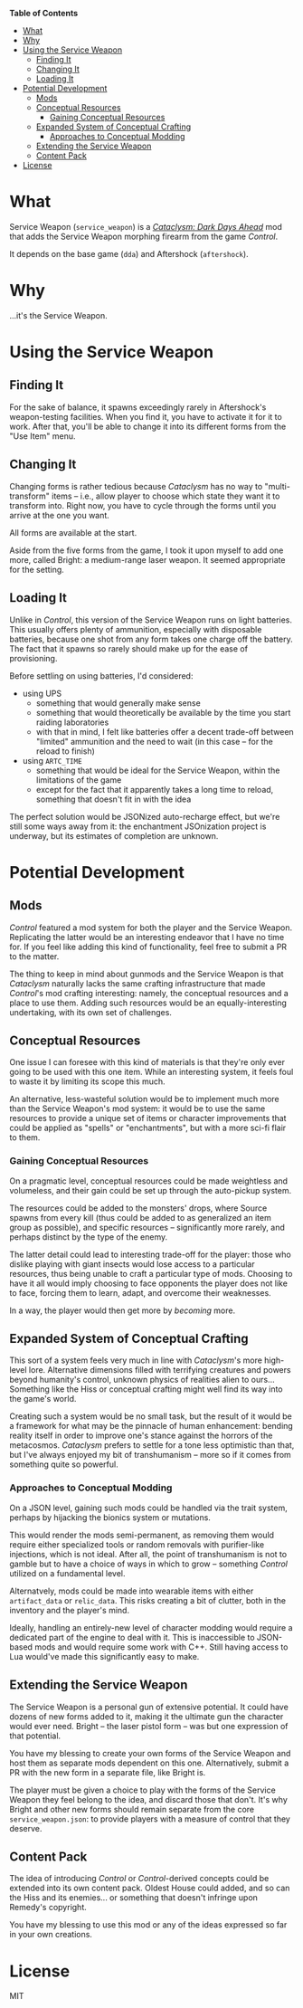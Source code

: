 <!-- START doctoc generated TOC please keep comment here to allow auto update -->
<!-- DON'T EDIT THIS SECTION, INSTEAD RE-RUN doctoc TO UPDATE -->
**Table of Contents**  

- [What](#what)
- [Why](#why)
- [Using the Service Weapon](#using-the-service-weapon)
  - [Finding It](#finding-it)
  - [Changing It](#changing-it)
  - [Loading It](#loading-it)
- [Potential Development](#potential-development)
  - [Mods](#mods)
  - [Conceptual Resources](#conceptual-resources)
    - [Gaining Conceptual Resources](#gaining-conceptual-resources)
  - [Expanded System of Conceptual Crafting](#expanded-system-of-conceptual-crafting)
    - [Approaches to Conceptual Modding](#approaches-to-conceptual-modding)
  - [Extending the Service Weapon](#extending-the-service-weapon)
  - [Content Pack](#content-pack)
- [License](#license)

<!-- END doctoc generated TOC please keep comment here to allow auto update -->

# What

Service Weapon (`service_weapon`) is a [*Cataclysm: Dark Days Ahead*](http://github.com/cleverRaven/Cataclysm-DDA) mod that adds the Service Weapon morphing firearm from the game *Control*.

It depends on the base game (`dda`) and Aftershock (`aftershock`).

# Why

...it's the Service Weapon.

# Using the Service Weapon

## Finding It

For the sake of balance, it spawns exceedingly rarely in Aftershock's weapon-testing facilities. When you find it, you have to activate it for it to work. After that, you'll be able to change it into its different forms from the "Use Item" menu.

## Changing It

Changing forms is rather tedious because *Cataclysm* has no way to "multi-transform" items – i.e., allow player to choose which state they want it to transform into. Right now, you have to cycle through the forms until you arrive at the one you want.

All forms are available at the start.

Aside from the five forms from the game, I took it upon myself to add one more, called Bright: a medium-range laser weapon. It seemed appropriate for the setting.

## Loading It

Unlike in *Control*, this version of the Service Weapon runs on light batteries. This usually offers plenty of ammunition, especially with disposable batteries, because one shot from any form takes one charge off the battery. The fact that it spawns so rarely should make up for the ease of provisioning.

Before settling on using batteries, I'd considered:

* using UPS
  * something that would generally make sense
  * something that would theoretically be available by the time you start raiding laboratories
  * with that in mind, I felt like batteries offer a decent trade-off between "limited" ammunition and the need to wait (in this case – for the reload to finish)
* using `ARTC_TIME`
  * something that would be ideal for the Service Weapon, within the limitations of the game
  * except for the fact that it apparently takes a long time to reload, something that doesn't fit in with the idea

The perfect solution would be JSONized auto-recharge effect, but we're still some ways away from it: the enchantment JSOnization project is underway, but its estimates of completion are unknown.

# Potential Development

## Mods

*Control* featured a mod system for both the player and the Service Weapon. Replicating the latter would be an interesting endeavor that I have no time for. If you feel like adding this kind of functionality, feel free to submit a PR to the matter.

The thing to keep in mind about gunmods and the Service Weapon is that *Cataclysm* naturally lacks the same crafting infrastructure that made *Control*'s mod crafting interesting: namely, the conceptual resources and a place to use them. Adding such resources would be an equally-interesting undertaking, with its own set of challenges.

## Conceptual Resources

One issue I can foresee with this kind of materials is that they're only ever going to be used with this one item. While an interesting system, it feels foul to waste it by limiting its scope this much.

An alternative, less-wasteful solution would be to implement much more than the Service Weapon's mod system: it would be to use the same resources to provide a unique set of items or character improvements that could be applied as "spells" or "enchantments", but with a more sci-fi flair to them.

### Gaining Conceptual Resources

On a pragmatic level, conceptual resources could be made weightless and volumeless, and their gain could be set up through the auto-pickup system.

The resources could be added to the monsters' drops, where Source spawns from every kill (thus could be added to as generalized an item group as possible), and specific resources – significantly more rarely, and perhaps distinct by the type of the enemy.

The latter detail could lead to interesting trade-off for the player: those who dislike playing with giant insects would lose access to a particular resources, thus being unable to craft a particular type of mods. Choosing to have it all would imply choosing to face opponents the player does not like to face, forcing them to learn, adapt, and overcome their weaknesses.

In a way, the player would then get more by *becoming* more.

## Expanded System of Conceptual Crafting

This sort of a system feels very much in line with *Cataclysm*'s more high-level lore. Alternative dimensions filled with terrifying creatures and powers beyond humanity's control, unknown physics of realities alien to ours... Something like the Hiss or conceptual crafting might well find its way into the game's world.

Creating such a system would be no small task, but the result of it would be a framework for what may be the pinnacle of human enhancement: bending reality itself in order to improve one's stance against the horrors of the metacosmos. *Cataclysm* prefers to settle for a tone less optimistic than that, but I've always enjoyed my bit of transhumanism – more so if it comes from something quite so powerful.

### Approaches to Conceptual Modding

On a JSON level, gaining such mods could be handled via the trait system, perhaps by hijacking the bionics system or mutations.

This would render the mods semi-permanent, as removing them would require either specialized tools or random removals with purifier-like injections, which is not ideal. After all, the point of transhumanism is not to gamble but to have a choice of ways in which to grow – something *Control* utilized on a fundamental level.

Alternatvely, mods could be made into wearable items with either `artifact_data` or `relic_data`. This risks creating a bit of clutter, both in the inventory and the player's mind.

Ideally, handling an entirely-new level of character modding would require a dedicated part of the engine to deal with it. This is inaccessible to JSON-based mods and would require some work with C++. Still having access to Lua would've made this significantly easy to make.

## Extending the Service Weapon

The Service Weapon is a personal gun of extensive potential. It could have dozens of new forms added to it, making it the ultimate gun the character would ever need. Bright – the laser pistol form – was but one expression of that potential.

You have my blessing to create your own forms of the Service Weapon and host them as separate mods dependent on this one. Alternatively, submit a PR with the new form in a separate file, like Bright is.

The player must be given a choice to play with the forms of the Service Weapon they feel belong to the idea, and discard those that don't. It's why Bright and other new forms should remain separate from the core `service_weapon.json`: to provide players with a measure of control that they deserve.

## Content Pack

The idea of introducing *Control* or *Control*-derived concepts could be extended into its own content pack. Oldest House could added, and so can the Hiss and its enemies... or something that doesn't infringe upon Remedy's copyright.

You have my blessing to use this mod or any of the ideas expressed so far in your own creations.

# License

MIT